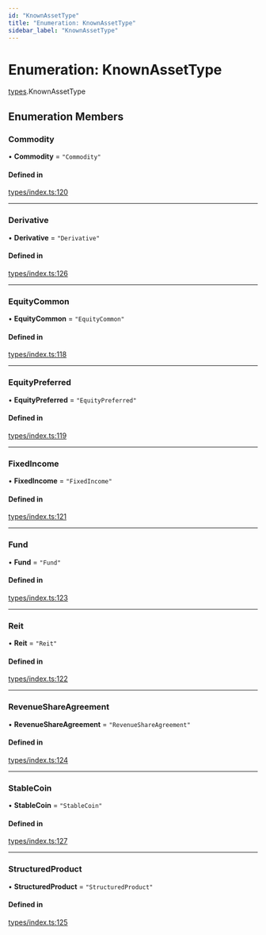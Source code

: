 ```yaml
---
id: "KnownAssetType"
title: "Enumeration: KnownAssetType"
sidebar_label: "KnownAssetType"
---
```


# Enumeration: KnownAssetType

[types](../../../modules/Types/Types.md).KnownAssetType

## Enumeration Members

### Commodity

• **Commodity** = ``"Commodity"``

#### Defined in

[types/index.ts:120](https://github.com/PolymeshAssociation/polymesh-sdk/blob/15be87e8/src/types/index.ts#L120)

___

### Derivative

• **Derivative** = ``"Derivative"``

#### Defined in

[types/index.ts:126](https://github.com/PolymeshAssociation/polymesh-sdk/blob/15be87e8/src/types/index.ts#L126)

___

### EquityCommon

• **EquityCommon** = ``"EquityCommon"``

#### Defined in

[types/index.ts:118](https://github.com/PolymeshAssociation/polymesh-sdk/blob/15be87e8/src/types/index.ts#L118)

___

### EquityPreferred

• **EquityPreferred** = ``"EquityPreferred"``

#### Defined in

[types/index.ts:119](https://github.com/PolymeshAssociation/polymesh-sdk/blob/15be87e8/src/types/index.ts#L119)

___

### FixedIncome

• **FixedIncome** = ``"FixedIncome"``

#### Defined in

[types/index.ts:121](https://github.com/PolymeshAssociation/polymesh-sdk/blob/15be87e8/src/types/index.ts#L121)

___

### Fund

• **Fund** = ``"Fund"``

#### Defined in

[types/index.ts:123](https://github.com/PolymeshAssociation/polymesh-sdk/blob/15be87e8/src/types/index.ts#L123)

___

### Reit

• **Reit** = ``"Reit"``

#### Defined in

[types/index.ts:122](https://github.com/PolymeshAssociation/polymesh-sdk/blob/15be87e8/src/types/index.ts#L122)

___

### RevenueShareAgreement

• **RevenueShareAgreement** = ``"RevenueShareAgreement"``

#### Defined in

[types/index.ts:124](https://github.com/PolymeshAssociation/polymesh-sdk/blob/15be87e8/src/types/index.ts#L124)

___

### StableCoin

• **StableCoin** = ``"StableCoin"``

#### Defined in

[types/index.ts:127](https://github.com/PolymeshAssociation/polymesh-sdk/blob/15be87e8/src/types/index.ts#L127)

___

### StructuredProduct

• **StructuredProduct** = ``"StructuredProduct"``

#### Defined in

[types/index.ts:125](https://github.com/PolymeshAssociation/polymesh-sdk/blob/15be87e8/src/types/index.ts#L125)
